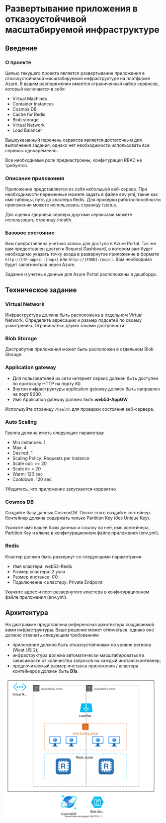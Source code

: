 # Развертывание приложения в отказоустойчивой масштабируемой инфраструктуре
## Введение
### О проекте
Целью текущего проекта является развертывание приложения в отказоустойчивой масштабируемой инфраструктуре на платформе Azure. В вашем распоряжении имеется ограниченный набор сервисов, который включается в себя:
* Virtual Machines
* Container Instances
* Cosmos DB
* Cache for Redis
* Blob storage
* Virtual Network
* Load Balancer

Вышеуказанный перечень сервисов является достаточным для выполнения задания, однако нет необходимости использовать все сервисы одновременно.

Все необходимые роли преднастроены, конфигурация RBAC не требуется.

### Описание приложения
Приложение представляется из себя небольшой веб-сервер. При необходимости переменные можете задать в файле env.yml, такие как имя таблицы, путь до кластера Redis. Для проверки работоспособности приложения можете использовать страницу /status.

Для оценки здоровья сервера другими сервисами можете использовать страницу /health.

### Базовое состояние
Вам предоставлена учетная запись для доступа в Azure Portal. Так же вам предоставлен доступ к Request Dashboard, в котором вам будет необходимо указать точку входа в развернутое приложение в формате `http://[IP-адрес]:[порт]` или `http://[FQDN]:[порт]`. Вам необходимо будет залогиниться через Azure.

Задание и учетные данные для Azure Portal расположены в дашборде.

## Техническое задание
### Virtual Network
Инфраструктура должна быть расположена в отдельном Virtual Network. Определите адресацию и размер подсетей по своему усмотрению. Ограничьтесь двумя зонами доступности.

### Blob Storage
Дистрибутив приложения может быть расположен в отдельном Blob Storage.

### Application gateway
* Для пользователей из сети интернет сервис должен быть доступен по протоколу HTTP на порту 80.
* Внутри инфраструктуры application gateway должен быть направлен на порт 8080.
* Имя Application gateway должно быть **web53-AppGW**

Используйте страницу `/health` для проверки состояния веб-сервера.

### Auto Scaling
Группа должна иметь следующие параметры:

* Min instances: 1
* Max: 4
* Desired: 1
* Scaling Policy: Requests per instance
* Scale out: >= 20
* Scale in: < 20
* Warm: 120 sec
* Cooldown: 120 sec

Убедитесь, что приложение запускается корректно

### Cosmos DB
Создайте базу данных CosmosDB. После этого создайте контейнер. Контейнер должна содержать только Partition Key (без Unique Key).

Укажите имя вашей базы данных и ссылку на неё, имя контейнера, Partition Key и ключа в конфигурационном файле приложения (env.yml).

### Redis
Кластер должен быть развернут со следующими параметрами:

* Имя кластера: web53-Redis
* Размер кластера: 2 узла
* Размер инстанса: C0
* Подключение к кластеру: Private Endpoint

Укажите адрес и порт развернутого кластера в конфигурационном файле приложения (env.yml).

## Архитектура
На диаграмме представлена референсная архитектура создаваемой вами инфраструктуры. Ваше решение может отличаться, однако оно должно отвечать следующим требованиям:
* приложение должно быть отказоустойчивым на уровне региона (West US 2);
* инфраструктура должна автоматически масштабироваться в зависимости от количества запросов на каждый инстанс/контейнер;
* предпочитаемый размер инстанса приложения / кластера контейнеров должен быть **B1s**.

![Diagram](./assets/diagram.svg)
